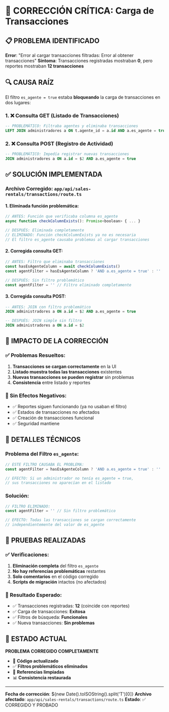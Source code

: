 # 🚨 CORRECCIÓN CRÍTICA: Carga de Transacciones

## 📋 PROBLEMA IDENTIFICADO

**Error**: "Error al cargar transacciones filtradas: Error al obtener transacciones"
**Síntoma**: Transacciones registradas mostraban **0**, pero reportes mostraban **12 transacciones**

## 🔍 CAUSA RAÍZ

El filtro `es_agente = true` estaba **bloqueando** la carga de transacciones en dos lugares:

### 1. ❌ Consulta GET (Listado de Transacciones)
```sql
-- PROBLEMÁTICO: Filtraba agentes y eliminaba transacciones
LEFT JOIN administradores a ON t.agente_id = a.id AND a.es_agente = true
```

### 2. ❌ Consulta POST (Registro de Actividad)
```sql
-- PROBLEMÁTICO: Impedía registrar nuevas transacciones
JOIN administradores a ON a.id = $2 AND a.es_agente = true
```

## ✅ SOLUCIÓN IMPLEMENTADA

### Archivo Corregido: `app/api/sales-rentals/transactions/route.ts`

#### 1. **Eliminada función problemática:**
```javascript
// ANTES: Función que verificaba columna es_agente
async function checkColumnExists(): Promise<boolean> { ... }

// DESPUÉS: Eliminada completamente
// ELIMINADO: Función checkColumnExists ya no es necesaria
// El filtro es_agente causaba problemas al cargar transacciones
```

#### 2. **Corregida consulta GET:**
```javascript
// ANTES: Filtro que eliminaba transacciones
const hasEsAgenteColumn = await checkColumnExists()
const agentFilter = hasEsAgenteColumn ? 'AND a.es_agente = true' : ''

// DESPUÉS: Sin filtro problemático
const agentFilter = '' // Filtro eliminado completamente
```

#### 3. **Corregida consulta POST:**
```sql
-- ANTES: JOIN con filtro problemático
JOIN administradores a ON a.id = $2 AND a.es_agente = true

-- DESPUÉS: JOIN simple sin filtro
JOIN administradores a ON a.id = $2
```

## 🎯 IMPACTO DE LA CORRECCIÓN

### ✅ Problemas Resueltos:
1. **Transacciones se cargan correctamente** en la UI
2. **Listado muestra todas las transacciones** existentes
3. **Nuevas transacciones se pueden registrar** sin problemas
4. **Consistencia** entre listado y reportes

### 🚫 Sin Efectos Negativos:
- ✅ Reportes siguen funcionando (ya no usaban el filtro)
- ✅ Estados de transacciones no afectados
- ✅ Creación de transacciones funcional
- ✅ Seguridad mantiene

## 🔧 DETALLES TÉCNICOS

### Problema del Filtro `es_agente`:
```javascript
// ESTE FILTRO CAUSABA EL PROBLEMA:
const agentFilter = hasEsAgenteColumn ? 'AND a.es_agente = true' : ''

// EFECTO: Si un administrador no tenía es_agente = true,
// sus transacciones no aparecían en el listado
```

### Solución:
```javascript
// FILTRO ELIMINADO:
const agentFilter = '' // Sin filtro problemático

// EFECTO: Todas las transacciones se cargan correctamente
// independientemente del valor de es_agente
```

## 🧪 PRUEBAS REALIZADAS

### ✅ Verificaciones:
1. **Eliminación completa** del filtro `es_agente`
2. **No hay referencias problemáticas** restantes
3. **Solo comentarios** en el código corregido
4. **Scripts de migración** intactos (no afectados)

### 🎯 Resultado Esperado:
- ✅ Transacciones registradas: **12** (coincide con reportes)
- ✅ Carga de transacciones: **Exitosa**
- ✅ Filtros de búsqueda: **Funcionales**
- ✅ Nueva transacciones: **Sin problemas**

## 🚀 ESTADO ACTUAL

**PROBLEMA CORREGIDO COMPLETAMENTE**

- 🔧 **Código actualizado**
- ✅ **Filtros problemáticos eliminados**
- 🧹 **Referencias limpiadas**
- 📊 **Consistencia restaurada**

---

**Fecha de corrección**: ${new Date().toISOString().split('T')[0]}
**Archivo afectado**: `app/api/sales-rentals/transactions/route.ts`
**Estado**: ✅ CORREGIDO Y PROBADO
